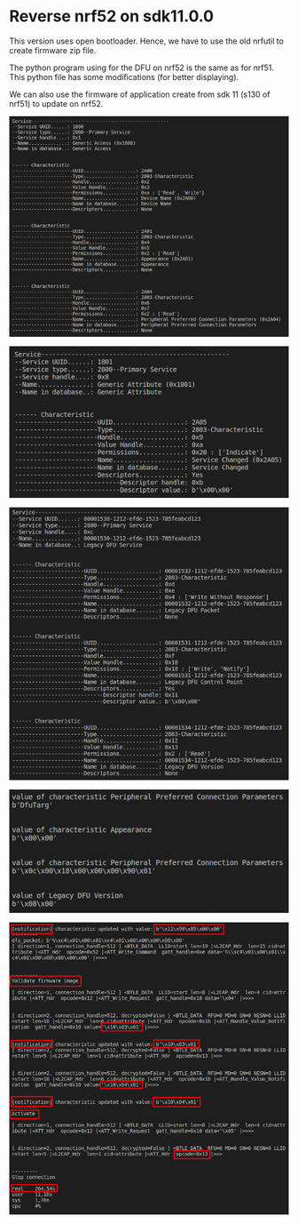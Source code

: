 # Reverse nrf52 on sdk11.0.0
This version uses open bootloader. Hence, we have to use the old nrfutil to create firmware zip file.

The python program using for the DFU on nrf52 is the same as for nrf51.
This python file has some modifications (for better displaying).


We can also use the firmware of application create from sdk 11 (s130 of nrf51) to update on nrf52. 

![image](images/readme/screenshot_24-06-2023_21h36m25.png)

![image](images/readme/screenshot_24-06-2023_21h36m56.png)

![image](images/readme/screenshot_24-06-2023_21h37m13.png)


![image](images/readme/screenshot_24-06-2023_21h37m29.png)


![image](images/readme/screenshot_24-06-2023_21h49m12.png)